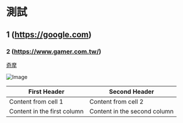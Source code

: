 # 測試
## 1 (https://google.com) 
### 2 (https://www.gamer.com.tw/) 
[奇摩](https://tw.yahoo.com) 

![Image](https://images.goodsmile.info/cgm/images/product/20191007/8886/64417/large/1dde133a0991fade7c3436b47ff3b57c.jpg)
  
First Header | Second Header
------------ | -------------
Content from cell 1 | Content from cell 2
Content in the first column | Content in the second column
